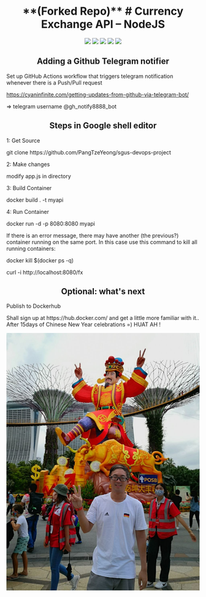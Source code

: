 <h1 align="center"> **(Forked Repo)** # Currency Exchange API – NodeJS </h1>

<p align="center">

<img src="https://img.shields.io/badge/made%20by-PangTzeYeong-blue.svg" >

<img src="https://badges.frapsoft.com/os/v1/open-source.svg?v=103" >

<img src="https://img.shields.io/github/stars/PangTzeYeong/sgus-devops-project">

<img src="https://img.shields.io/github/issues/PangTzeYeong/sgus-devops-project">

<img src="https://img.shields.io/badge/PRs-welcome-brightgreen.svg?style=flat">
</p>

<h2 align="center"> Adding a Github Telegram notifier </h2>

Set up GitHub Actions workflow that triggers telegram notification whenever there is a Push/Pull request

https://cyaninfinite.com/getting-updates-from-github-via-telegram-bot/ <p> => telegram username @gh_notify8888_bot </p>

<h2 align="center"> Steps in Google shell editor </h2>

1: Get Source
<p> git clone https://github.com/PangTzeYeong/sgus-devops-project </p>

2: Make changes
<p> modify app.js in directory </p>

3: Build Container
<p> docker build . -t myapi </p>

4: Run Container
<p> docker run -d -p 8080:8080 myapi </p>

If there is an error message, there may have another (the previous?) container running on the same port. In this case use this command to kill all running containers:

<p> docker kill $(docker ps -q) </p>

curl -i http://localhost:8080/fx

<h2 align="center"> Optional: what's next </h2>

Publish to Dockerhub
<p> Shall sign up at https://hub.docker.com/ and get a little more familiar with it.. After 15days of Chinese New Year celebrations =) HUAT AH ! </p>

![River_Hongbao_Huatah](huatah.jpg)
